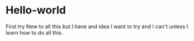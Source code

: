 # Hello-world
First try
New to all this but I have and idea I want to try and I can't unless I learn how to do all this.   

